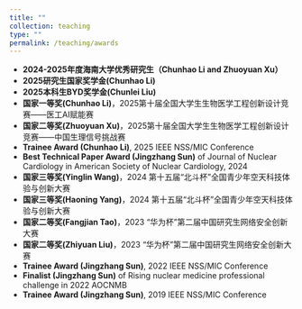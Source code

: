 ```yaml
---
title: ""
collection: teaching
type: ""
permalink: /teaching/awards
---
```

- **2024-2025年度海南大学优秀研究生（Chunhao Li and Zhuoyuan Xu）**
- **2025研究生国家奖学金(Chunhao Li)**
- **2025本科生BYD奖学金(Chunlei Liu)**
- **国家一等奖(Chunhao Li)**，2025第十届全国大学生生物医学工程创新设计竞赛——医工AI赋能赛
- **国家二等奖(Zhuoyuan Xu)**，2025第十届全国大学生生物医学工程创新设计竞赛——中国生理信号挑战赛
- **Trainee Award (Chunhao Li)**, 2025 IEEE NSS/MIC Conference
- **Best Technical Paper Award (Jingzhang Sun)** of Journal of Nuclear Cardiology in American Society of Nuclear Cardiology, 2024
- **国家三等奖(Yinglin Wang)**，2024 第十五届“北斗杯”全国青少年空天科技体验与创新大赛
- **国家三等奖(Haoning Yang)**，2024 第十五届“北斗杯”全国青少年空天科技体验与创新大赛
- **国家二等奖(Fangjian Tao)**，2023 “华为杯”第二届中国研究生网络安全创新大赛
- **国家二等奖(Zhiyuan Liu)**，2023 “华为杯”第二届中国研究生网络安全创新大赛
- **Trainee Award (Jingzhang Sun)**, 2022 IEEE NSS/MIC Conference
- **Finalist (Jingzhang Sun)** of Rising nuclear medicine professional challenge in 2022 AOCNMB
- **Trainee Award (Jingzhang Sun)**, 2019 IEEE NSS/MIC Conference

